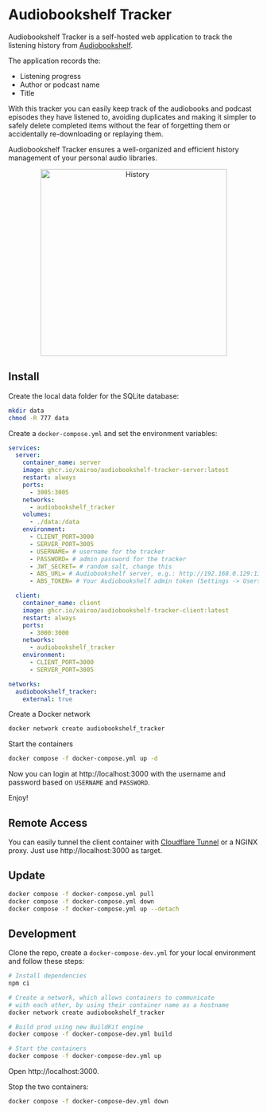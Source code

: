 # Audiobookshelf Tracker

Audiobookshelf Tracker is a self-hosted web application to track the listening history from [Audiobookshelf](https://github.com/advplyr/audiobookshelf).

The application records the:

- Listening progress
- Author or podcast name
- Title

With this tracker you can easily keep track of the audiobooks and podcast episodes they have listened to, avoiding duplicates and making it simpler to safely delete completed items without the fear of forgetting them or accidentally re-downloading or replaying them.

Audiobookshelf Tracker ensures a well-organized and efficient history management of your personal audio libraries.

<p align="center">
  <img src="https://github.com/user-attachments/assets/be1c5f53-d331-4a7c-868b-2c070d38931c" width="375" alt="History">
</p>

## Install

Create the local data folder for the SQLite database:

```sh
mkdir data
chmod -R 777 data
```

Create a `docker-compose.yml` and set the environment variables:

```yml
services:
  server:
    container_name: server
    image: ghcr.io/xairoo/audiobookshelf-tracker-server:latest
    restart: always
    ports:
      - 3005:3005
    networks:
      - audiobookshelf_tracker
    volumes:
      - ./data:/data
    environment:
      - CLIENT_PORT=3000
      - SERVER_PORT=3005
      - USERNAME= # username for the tracker
      - PASSWORD= # admin password for the tracker
      - JWT_SECRET= # random salt, change this
      - ABS_URL= # Audiobookshelf server, e.g.: http://192.168.0.129:13378
      - ABS_TOKEN= # Your Audiobookshelf admin token (Settings -> Users -> root account -> API token)

  client:
    container_name: client
    image: ghcr.io/xairoo/audiobookshelf-tracker-client:latest
    restart: always
    ports:
      - 3000:3000
    networks:
      - audiobookshelf_tracker
    environment:
      - CLIENT_PORT=3000
      - SERVER_PORT=3005

networks:
  audiobookshelf_tracker:
    external: true
```

Create a Docker network

```sh
docker network create audiobookshelf_tracker
```

Start the containers

```sh
docker compose -f docker-compose.yml up -d
```

Now you can login at http://localhost:3000 with the username and password based on `USERNAME` and `PASSWORD`.

Enjoy!

## Remote Access

You can easily tunnel the client container with [Cloudflare Tunnel](https://developers.cloudflare.com/cloudflare-one/connections/connect-networks/) or a NGINX proxy. Just use http://localhost:3000 as target.

## Update

```sh
docker compose -f docker-compose.yml pull
docker compose -f docker-compose.yml down
docker compose -f docker-compose.yml up --detach
```

## Development

Clone the repo, create a `docker-compose-dev.yml` for your local environment and follow these steps:

```sh
# Install dependencies
npm ci

# Create a network, which allows containers to communicate
# with each other, by using their container name as a hostname
docker network create audiobookshelf_tracker

# Build prod using new BuildKit engine
docker compose -f docker-compose-dev.yml build

# Start the containers
docker compose -f docker-compose-dev.yml up
```

Open http://localhost:3000.

Stop the two containers:

```sh
docker compose -f docker-compose-dev.yml down
```
